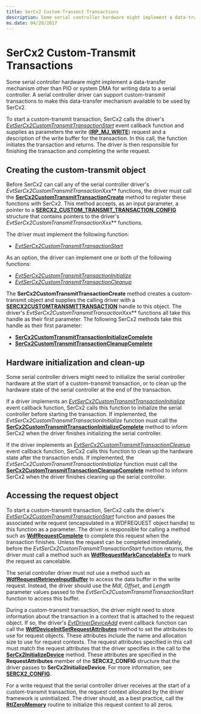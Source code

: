 ```yaml
---
title: SerCx2 Custom-Transmit Transactions
description: Some serial controller hardware might implement a data-transfer mechanism other than PIO or system DMA for writing data to a serial controller.
ms.date: 04/20/2017
---
```


# SerCx2 Custom-Transmit Transactions

Some serial controller hardware might implement a data-transfer mechanism other than PIO or system DMA for writing data to a serial controller. A serial controller driver can support custom-transmit transactions to make this data-transfer mechanism available to be used by SerCx2.

To start a custom-transmit transaction, SerCx2 calls the driver's [*EvtSerCx2CustomTransmitTransactionStart*](/windows-hardware/drivers/ddi/sercx/nc-sercx-evt_sercx2_custom_transmit_transaction_start) event callback function and supplies as parameters the write ([**IRP\_MJ\_WRITE**](/previous-versions/ff546904(v=vs.85))) request and a description of the write buffer for the transaction. In this call, the function initiates the transaction and returns. The driver is then responsible for finishing the transaction and completing the write request.

## Creating the custom-transmit object

Before SerCx2 can call any of the serial controller driver's *EvtSerCx2CustomTransmitTransaction*Xxx** functions, the driver must call the [**SerCx2CustomTransmitTransactionCreate**](/windows-hardware/drivers/ddi/sercx/nf-sercx-sercx2customtransmittransactioncreate) method to register these functions with SerCx2. This method accepts, as an input parameter, a pointer to a [**SERCX2\_CUSTOM\_TRANSMIT\_TRANSACTION\_CONFIG**](/windows-hardware/drivers/ddi/sercx/ns-sercx-_sercx2_custom_transmit_transaction_config) structure that contains pointers to the driver's *EvtSerCx2CustomTransmitTransaction*Xxx** functions.

The driver must implement the following function:

- [*EvtSerCx2CustomTransmitTransactionStart*](/windows-hardware/drivers/ddi/sercx/nc-sercx-evt_sercx2_custom_transmit_transaction_start)

As an option, the driver can implement one or both of the following functions:

- [*EvtSerCx2CustomTransmitTransactionInitialize*](/windows-hardware/drivers/ddi/sercx/nc-sercx-evt_sercx2_custom_transmit_transaction_initialize)
- [*EvtSerCx2CustomTransmitTransactionCleanup*](/windows-hardware/drivers/ddi/sercx/nc-sercx-evt_sercx2_custom_transmit_transaction_cleanup)

The **SerCx2CustomTransmitTransactionCreate** method creates a custom-transmit object and supplies the calling driver with a [**SERCX2CUSTOMTRANSMITTRANSACTION**](./sercx2-object-handles.md#sercx2customtransmittransaction-object-handle) handle to this object. The driver's *EvtSerCx2CustomTransmitTransaction*Xxx** functions all take this handle as their first parameter. The following SerCx2 methods take this handle as their first parameter:

- [**SerCx2CustomTransmitTransactionInitializeComplete**](/windows-hardware/drivers/ddi/sercx/nf-sercx-sercx2customtransmittransactioninitializecomplete)
- [**SerCx2CustomTransmitTransactionCleanupComplete**](/windows-hardware/drivers/ddi/sercx/nf-sercx-sercx2customtransmittransactioncleanupcomplete)

## Hardware initialization and clean-up

Some serial controller drivers might need to initialize the serial controller hardware at the start of a custom-transmit transaction, or to clean up the hardware state of the serial controller at the end of the transaction.

If a driver implements an [*EvtSerCx2CustomTransmitTransactionInitialize*](/windows-hardware/drivers/ddi/sercx/nc-sercx-evt_sercx2_custom_transmit_transaction_initialize) event callback function, SerCx2 calls this function to initialize the serial controller before starting the transaction. If implemented, the *EvtSerCx2CustomTransmitTransactionInitialize* function must call the [**SerCx2CustomTransmitTransactionInitializeComplete**](/windows-hardware/drivers/ddi/sercx/nf-sercx-sercx2customtransmittransactioninitializecomplete) method to inform SerCx2 when the driver finishes initializing the serial controller.

If the driver implements an [*EvtSerCx2CustomTransmitTransactionCleanup*](/windows-hardware/drivers/ddi/sercx/nc-sercx-evt_sercx2_custom_transmit_transaction_cleanup) event callback function, SerCx2 calls this function to clean up the hardware state after the transaction ends. If implemented, the *EvtSerCx2CustomTransmitTransactionInitialize* function must call the [**SerCx2CustomTransmitTransactionCleanupComplete**](/windows-hardware/drivers/ddi/sercx/nf-sercx-sercx2customtransmittransactioncleanupcomplete) method to inform SerCx2 when the driver finishes cleaning up the serial controller.

## Accessing the request object

To start a custom-transmit transaction, SerCx2 calls the driver's [*EvtSerCx2CustomTransmitTransactionStart*](/windows-hardware/drivers/ddi/sercx/nc-sercx-evt_sercx2_custom_transmit_transaction_start) function and passes the associated write request (encapsulated in a WDFREQUEST object handle) to this function as a parameter. The driver is responsible for calling a method such as [**WdfRequestComplete**](/windows-hardware/drivers/ddi/wdfrequest/nf-wdfrequest-wdfrequestcomplete) to complete this request when the transaction finishes. Unless the request can be completed immediately, before the *EvtSerCx2CustomTransmitTransactionStart* function returns, the driver must call a method such as [**WdfRequestMarkCancelableEx**](/windows-hardware/drivers/ddi/wdfrequest/nf-wdfrequest-wdfrequestmarkcancelableex) to mark the request as cancelable.

The serial controller driver must not use a method such as [**WdfRequestRetrieveInputBuffer**](/windows-hardware/drivers/ddi/wdfrequest/nf-wdfrequest-wdfrequestretrieveinputbuffer) to access the data buffer in the write request. Instead, the driver should use the *Mdl*, *Offset*, and *Length* parameter values passed to the *EvtSerCx2CustomTransmitTransactionStart* function to access this buffer.

During a custom-transmit transaction, the driver might need to store information about the transaction in a context that is attached to the request object. If so, the driver's [*EvtDriverDeviceAdd*](/windows-hardware/drivers/ddi/wdfdriver/nc-wdfdriver-evt_wdf_driver_device_add) event callback function can call the [**WdfDeviceInitSetRequestAttributes**](/windows-hardware/drivers/ddi/wdfdevice/nf-wdfdevice-wdfdeviceinitsetrequestattributes) method to set the attributes to use for request objects. These attributes include the name and allocation size to use for request contexts. The request attributes specified in this call must match the request attributes that the driver specifies in the call to the [**SerCx2InitializeDevice**](/windows-hardware/drivers/ddi/sercx/nf-sercx-sercx2initializedevice) method. These attributes are specified in the **RequestAttributes** member of the **SERCX2\_CONFIG** structure that the driver passes to **SerCx2InitializeDevice**. For more information, see [**SERCX2\_CONFIG**](/windows-hardware/drivers/ddi/sercx/ns-sercx-_sercx2_config).

For a write request that the serial controller driver receives at the start of a custom-transmit transaction, the request context allocated by the driver framework is uninitialized. The driver should, as a best practice, call the [**RtlZeroMemory**](/windows-hardware/drivers/ddi/wdm/nf-wdm-rtlzeromemory) routine to initialize this request context to all zeros.
